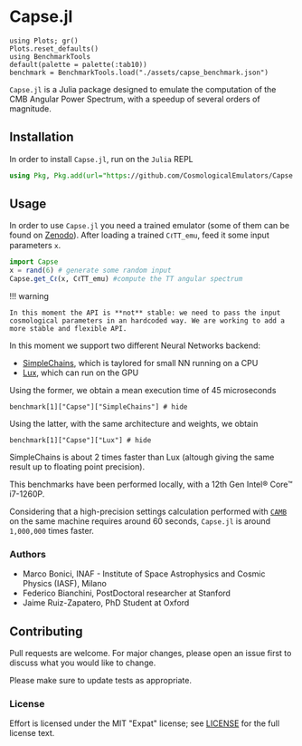 # Capse.jl

```@setup tutorial
using Plots; gr()
Plots.reset_defaults()
using BenchmarkTools
default(palette = palette(:tab10))
benchmark = BenchmarkTools.load("./assets/capse_benchmark.json")
```

`Capse.jl` is a Julia package designed to emulate the computation of the CMB Angular Power Spectrum, with a speedup of several orders of magnitude.

## Installation

In order to install  `Capse.jl`, run on the `Julia` REPL

```julia
using Pkg, Pkg.add(url="https://github.com/CosmologicalEmulators/Capse.jl")
```

## Usage

In order to use `Capse.jl` you need a trained emulator (some of them can be found on [Zenodo](https://zenodo.org/record/8187935)).
After loading a trained `CℓTT_emu`, feed it some input parameters `x`.

```julia
import Capse
x = rand(6) # generate some random input
Capse.get_Cℓ(x, CℓTT_emu) #compute the TT angular spectrum
```

!!! warning

    In this moment the API is **not** stable: we need to pass the input cosmological parameters in an hardcoded way. We are working to add a more stable and flexible API.

In this moment we support two different Neural Networks backend:

- [SimpleChains](https://github.com/PumasAI/SimpleChains.jl), which is taylored for small NN running on a CPU
- [Lux](https://github.com/LuxDL/Lux.jl), which can run on the GPU

Using the former, we obtain a mean execution time of 45 microseconds

```@example tutorial
benchmark[1]["Capse"]["SimpleChains"] # hide
```

Using the latter, with the same architecture and weights, we obtain

```@example tutorial
benchmark[1]["Capse"]["Lux"] # hide
```

SimpleChains is about 2 times faster than Lux (altough giving the same result up to floating point precision).

This benchmarks have been performed locally, with a 12th Gen Intel® Core™ i7-1260P.

Considering that a high-precision settings calculation performed with [`CAMB`](https://github.com/cmbant/CAMB) on the same machine requires around 60 seconds, `Capse.jl` is around ``1,000,000`` times faster.

### Authors

- Marco Bonici, INAF - Institute of Space Astrophysics and Cosmic Physics (IASF), Milano
- Federico Bianchini, PostDoctoral researcher at Stanford
- Jaime Ruiz-Zapatero, PhD Student at Oxford

## Contributing

Pull requests are welcome. For major changes, please open an issue first to discuss what you would like to change.

Please make sure to update tests as appropriate.

### License

Effort is licensed under the MIT "Expat" license; see
[LICENSE](https://github.com/CosmologicalEmulators/Effort.jl/blob/main/LICENSE) for
the full license text.
